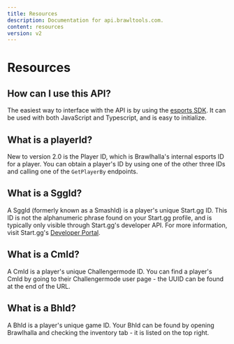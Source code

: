 ```yaml
---
title: Resources
description: Documentation for api.brawltools.com.
content: resources
version: v2
---
```


# Resources

## How can I use this API?

The easiest way to interface with the API is by using the [esports SDK](https://www.npmjs.com/package/@bmg-esports/sdk). It can be used with both JavaScript and Typescript, and is easy to initialize.

## What is a playerId?

New to version 2.0 is the Player ID, which is Brawlhalla's internal esports ID for a player. You can obtain a player's ID by using one of the other three IDs and calling one of the `GetPlayerBy` endpoints.

## What is a SggId?

A SggId (formerly known as a SmashId) is a player's unique Start.gg ID. This ID is not the alphanumeric phrase found on your Start.gg profile, and is typically only visible through Start.gg's developer API. For more information, visit Start.gg's [Developer Portal](https://developer.start.gg/).

## What is a CmId?

A CmId is a player's unique Challengermode ID. You can find a player's CmId by going to their Challengermode user page - the UUID can be found at the end of the URL.

## What is a BhId?

A BhId is a player's unique game ID. Your BhId can be found by opening Brawlhalla and checking the inventory tab - it is listed on the top right.
